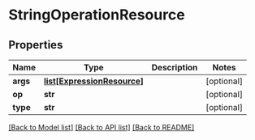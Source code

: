 # StringOperationResource

## Properties
Name | Type | Description | Notes
------------ | ------------- | ------------- | -------------
**args** | [**list[ExpressionResource]**](ExpressionResource.md) |  | [optional] 
**op** | **str** |  | [optional] 
**type** | **str** |  | [optional] 

[[Back to Model list]](../README.md#documentation-for-models) [[Back to API list]](../README.md#documentation-for-api-endpoints) [[Back to README]](../README.md)



